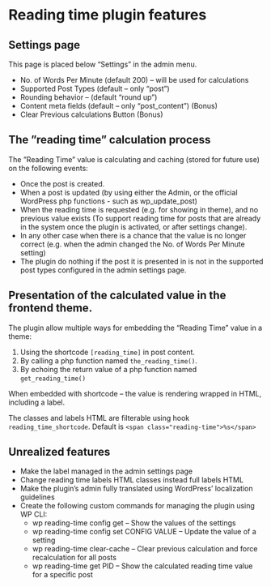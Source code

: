 # Reading time plugin features

## Settings page

This page is placed below “Settings” in the
admin menu.

- No. of Words Per Minute (default 200) – will be used for calculations
- Supported Post Types (default – only “post”) 
- Rounding behavior – (default “round up”)
- Content meta fields (default – only “post_content”) (Bonus)
- Clear Previous calculations Button (Bonus)

## The ”reading time” calculation process

The ”Reading Time” value is calculating and caching (stored for future use) on the following events:

- Once the post is created.
- When a post is updated (by using either the Admin, or the official WordPress php functions - such as wp_update_post)
- When the reading time is requested (e.g. for showing in theme), and no previous value exists (To support reading time
  for posts that are already in the system once the plugin is activated, or after settings change).
- In any other case when there is a chance that the value is no longer correct (e.g. when the admin changed the No. of
  Words Per Minute setting)
- The plugin do nothing if the post it is presented in is not in the
  supported post types configured in the admin settings page.



## Presentation of the calculated value in the frontend theme.

The plugin allow multiple ways for embedding the “Reading Time”
value in a theme:
1. Using the shortcode `[reading_time]` in post content.
2. By calling a php function named `the_reading_time()`.
3. By echoing the return value of a php function named `get_reading_time()`

When embedded with shortcode – the value is rendering wrapped in
HTML, including a label. 

The classes and labels HTML are filterable using hook `reading_time_shortcode`. 
Default is `<span class="reading-time">%s</span>`

## Unrealized features

* Make the label managed in the admin settings page
* Change reading time labels HTML classes instead full labels HTML
* Make the plugin’s admin fully translated using WordPress’ localization
  guidelines
* Create the following custom commands for managing the plugin using WP CLI:
  * wp reading-time config get – Show the values of the settings
  * wp reading-time config set CONFIG VALUE – Update the value of a setting
  * wp reading-time clear-cache – Clear previous calculation and force recalculation for all posts
  * wp reading-time get PID – Show the calculated reading time value for a specific post

